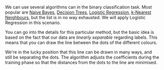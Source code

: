 We can use several algorithms can in the binary classification task. Most popular are [Naive Bayes](https://en.wikipedia.org/wiki/Naive_Bayes_classifier), [Decision Trees](https://en.wikipedia.org/wiki/Decision_tree_learning), [Logistic Regression](https://en.wikipedia.org/wiki/Logistic_regression), [k-Nearest Neighbours](https://en.wikipedia.org/wiki/K-nearest_neighbors_algorithm), but the list is in no way exhausted. We will apply Logistic Regression in this scenario.

You can go into the details for this particular method, but the basic idea is based on the fact that our data are _linearly separable_ regarding labels. This means that you can draw the line between the dots of the different colours.

We're in the lucky position that this line can be drawn in many ways, and still be separating the dots. The algorithm adjusts the coefficients during the training phase so that the distances from the dots to the line are minimised.
